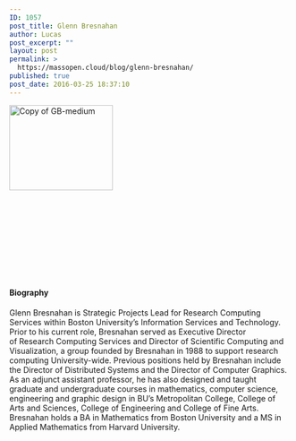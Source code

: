 ```yaml
---
ID: 1057
post_title: Glenn Bresnahan
author: Lucas
post_excerpt: ""
layout: post
permalink: >
  https://massopen.cloud/blog/glenn-bresnahan/
published: true
post_date: 2016-03-25 18:37:10
---
```

<img class="wp-image-872 alignleft" src="http://massopen.cloud/wp-content/uploads/2016/01/Copy-of-GB-medium-300x247.jpg" alt="Copy of GB-medium" width="185" height="152" />

&nbsp;

&nbsp;

&nbsp;

&nbsp;

&nbsp;
<h4>Biography</h4>
Glenn Bresnahan is Strategic Projects Lead for Research Computing Services within Boston University’s Information Services and Technology. Prior to his current role, Bresnahan served as Executive Director of Research Computing Services and Director of Scientific Computing and Visualization, a group founded by Bresnahan in 1988 to support research computing University-wide. Previous positions held by Bresnahan include the Director of Distributed Systems and the Director of Computer Graphics. As an adjunct assistant professor, he has also designed and taught graduate and undergraduate courses in mathematics, computer science, engineering and graphic design in BU’s Metropolitan College, College of Arts and Sciences, College of Engineering and College of Fine Arts. Bresnahan holds a BA in Mathematics from Boston University and a MS in Applied Mathematics from Harvard University.